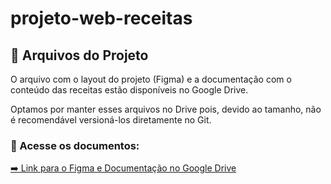 # projeto-web-receitas
 
## 📁 Arquivos do Projeto

O arquivo com o layout do projeto (Figma) e a documentação com o conteúdo das receitas estão disponíveis no Google Drive. 

Optamos por manter esses arquivos no Drive pois, devido ao tamanho, não é recomendável versioná-los diretamente no Git.

### 🔗 Acesse os documentos:
[➡️ Link para o Figma e Documentação no Google Drive]([https://drive.google.com/seu-link-aqui](https://drive.google.com/drive/folders/1YA4o5hlG7nCh0t-49X7lMNrR460LvKH9?usp=drive_link))

